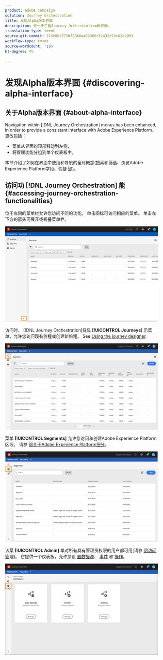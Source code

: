 ```yaml
---
product: adobe campaign
solution: Journey Orchestration
title: 发现Alpha版本界面
description: 进一步了解Journey Orchestration新界面。
translation-type: tm+mt
source-git-commit: 57dc86d775bf8860aa09300cf2432d70c62a2993
workflow-type: tm+mt
source-wordcount: '196'
ht-degree: 4%

---
```



# 发现Alpha版本界面 {#discovering-alpha-interface}

## 关于Alpha版本界面 {#about-alpha-interface}

Navigation within [!DNL Journey Orchestration] menus has been enhanced, in order to provide a consistant interface with Adobe Experience Platform. 更改包括：

* 菜单从界面的顶部移动到左侧，
* 将管理功能分组到单个仪表板中。

本节介绍了如何在界面中使用和导航的全局概念(搜索和筛选、浏览Adobe Experience Platform字段、快捷 [键)](../about/user-interface.md)。

## 访问功 [!DNL Journey Orchestration] 能 {#accessing-journey-orchestration-functionalities}

位于左侧的菜单栏允许您访问不同的功能。 单击图标可访问相应的菜单。 单击左下方的箭头可展开或折叠菜单栏。

![](../assets/interface-journeys2.png)

访问时， [!DNL Journey Orchestration]将显 **[!UICONTROL Journeys]** 示菜单，允许您访问现有旅程或创建新旅程。 See [Using the journey designer](../building-journeys/using-the-journey-designer.md).

![](../assets/interface-journeys.png)

菜单 **[!UICONTROL Segments]** 允许您访问和创建Adobe Experience Platform区段。 请参 [阅关于Adobe Experience Platform细分](../segment/about-segments.md)。

![](../assets/interface-segments.png)

该菜 **[!UICONTROL Admin]** 单对所有具有管理员权限的用户都可用(请参 [阅访问管](../about/access-management.md)理)。 它提供一个仪表板，允许您设 [置数据源](../datasource/about-data-sources.md)、 [事件](../event/about-events.md) 和 [操作](../action/action.md)。

![](../assets/interface-admin-dashboard.png)


